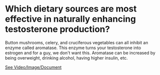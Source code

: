 # Which dietary sources are most effective in naturally enhancing testosterone production?

Button mushrooms, celery, and cruciferous vegetables can all inhibit an enzyme called aromatase. This enzyme turns your testosterone into estrogen and for a guy, we don't want this. Aromatase can be increased by being overweight, drinking alcohol, having higher insulin, etc.

 [See Video/Image/Document](https://hls-player.drberg.com/asset?path=migrated-assets/7-ways-to-boost-testosterone-naturally-drberg)